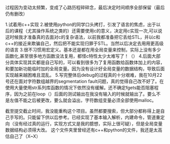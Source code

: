 过程因为变动太频繁，变成了心路历程碎碎念，最后决定时间顺序全部保留（最后仍有删改）

1.试着用c++实现
2.被使用python的同学口头拷打，引发了语言的焦虑，出于以后的课程（尤其操作系统之类的）还需要使用c的意义，决定用c实现一次,可以说这时候我才准备真的去面对c的复杂语法，以前我都准备把它丢给STL，并以c和c++的接近来欺骗自己，然后把不能实现归罪于STL。当然以后决定去用用更高级的语言
3.很不习惯用宏定义。基本还是都在用全局变量来控制，实际上没有多少函数化,甚至很多地方函数没法复用，都怪c特性太少太难写了！（）
4.后面大部分具体实现其实都是自己写的，可以看到很多为了复用函数给函数体加上的内容，和要加新功能临时加的全局变量。因为没有设计好全局变量的数据结构，导致后面实现越来越困难且混乱。
5.写完整体后debug的过程真的十分艰难，我在10月22号还在面对字符数组越界的segmentation fault问题，真的觉得自己改不好了。在使用大量使用str系列库函数的情况下依然没有缓解。还不确定fgets能否阻塞程序，因为之前在loop（）后面的测试输出在我没有输入的时候就输出了。要么不是左值不能之后被更改，要么就会溢出，字符数组变量必须全部使用malloc。


截至提交截止时间，我没能重构这个项目。虽然都要搜索，但大部分都称得上是自己手写的。只能留下供以后参考。已经实现了基本输入解析，内建命令，管道重定向（没有经过真的运行，实现方式又是我的臆想，实际上很可疑），但是全局变量数据结构必须得大改。
这个文件夹里曾经还有c++和python的文件，我还是太高估自己了（X~X）